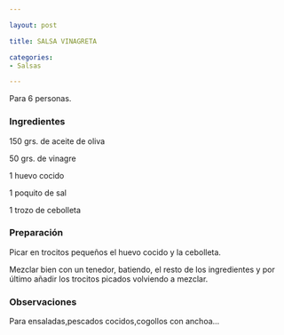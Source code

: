 ```yaml
---

layout: post

title: SALSA VINAGRETA

categories:
- Salsas

---
```


Para 6 personas.

<h3>Ingredientes</h3>

150 grs. de aceite de oliva

50 grs. de vinagre

1 huevo cocido

1 poquito de sal

1 trozo de cebolleta

<h3>Preparación</h3>

Picar en trocitos pequeños el huevo cocido y la cebolleta.

Mezclar bien con un tenedor, batiendo, el resto de los ingredientes y por último añadir los trocitos picados volviendo a mezclar.

<h3>Observaciones</h3>

Para ensaladas,pescados cocidos,cogollos con anchoa...


